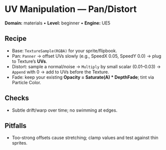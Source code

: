 # UV Manipulation — Pan/Distort
**Domain:** materials • **Level:** beginner • **Engine:** UE5

## Recipe
- Base: `TextureSample(RGBA)` for your sprite/flipbook.
- Pan: `Panner` → offset UVs slowly (e.g., SpeedX 0.05, SpeedY 0.0) → plug to Texture’s **UVs**.
- Distort: sample a normal/noise → `Multiply` by small scalar (0.01–0.03) → `Append` with 0 → add to UVs before the Texture.
- Fade: keep your existing **Opacity = Saturate(A) * DepthFade**; tint via Particle Color.

## Checks
- Subtle drift/warp over time; no swimming at edges.

## Pitfalls
- Too-strong offsets cause stretching; clamp values and test against thin sprites.

